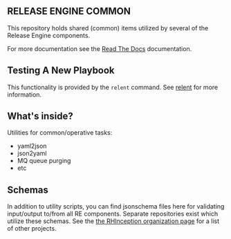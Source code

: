 RELEASE ENGINE COMMON
---------------------

This repository holds shared (common) items utilized by several of the
Release Engine components.

For more documentation see the
[Read The Docs](http://release-engine.readthedocs.org/en/latest/components/recore.html)
documentation.


Testing A New Playbook
----------------------

This functionality is provided by the ``relent`` command. See
[relent](https://github.com/RHInception/relent) for more information.




What's inside?
--------------

Utilities for common/operative tasks:

* yaml2json
* json2yaml
* MQ queue purging
* etc


Schemas
-------

In addition to utility scripts, you can find jsonschema files here for
validating input/output to/from all RE components. Separate
repositories exist which utilize these schemas. See the
[the RHInception organization page](https://github.com/RHInception/)
for a list of other projects.
